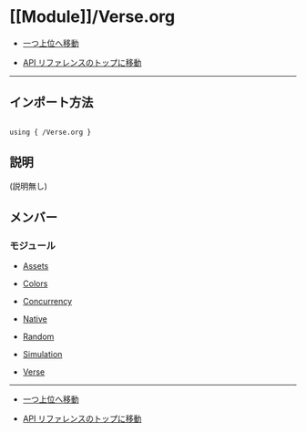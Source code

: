 # [[Module]]/Verse.org

- [一つ上位へ移動](../main.md)

- [API リファレンスのトップに移動](/main.md)

---

## インポート方法

```verse

using { /Verse.org }

```

## 説明

 (説明無し)

## メンバー

### モジュール

- [Assets](./M_Assets/main.md)

- [Colors](./M_Colors/main.md)

- [Concurrency](./M_Concurrency/main.md)

- [Native](./M_Native/main.md)

- [Random](./M_Random/main.md)

- [Simulation](./M_Simulation/main.md)

- [Verse](./M_Verse/main.md)

---

- [一つ上位へ移動](../main.md)

- [API リファレンスのトップに移動](/main.md)

